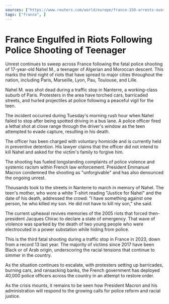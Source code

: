 ```yaml
---
sources: ["https://www.reuters.com/world/europe/france-150-arrests-overnight-unrest-after-teenager-killed-by-police-2023-06-29/", "https://ca.news.yahoo.com/explainer-riots-shake-france-police-155316837.html"]
tags: ["france", ]
---
```


# France Engulfed in Riots Following Police Shooting of Teenager

Unrest continues to sweep across France following the fatal police shooting of 17-year-old Nahel M., a teenager of Algerian and Moroccan descent. This marks the third night of riots that have spread to major cities throughout the nation, including Paris, Marseille, Lyon, Pau, Toulouse, and Lille.

Nahel M. was shot dead during a traffic stop in Nanterre, a working-class suburb of Paris. Protesters in the area have torched cars, barricaded streets, and hurled projectiles at police following a peaceful vigil for the teen.

The incident occurred during Tuesday's morning rush hour when Nahel failed to stop after being spotted driving in a bus lane. A police officer fired a lethal shot at close range through the driver's window as the teen attempted to evade capture, resulting in his death.

The officer has been charged with voluntary homicide and is currently held in preventive detention. His lawyer claims that the officer did not intend to kill Nahel and asked for the victim's family to forgive him.

The shooting has fueled longstanding complaints of police violence and systemic racism within French law enforcement. President Emmanuel Macron condemned the shooting as "unforgivable" and has also denounced the ongoing unrest.

Thousands took to the streets in Nanterre to march in memory of Nahel. The teen's mother, who wore a white T-shirt reading "Justice for Nahel" and the date of his death, addressed the crowd: "I have something against one person, he who killed my son. He did not have to kill my son," she said.

The current upheaval revives memories of the 2005 riots that forced then-president Jacques Chirac to declare a state of emergency. That wave of violence was sparked by the death of two young people who were electrocuted in a power substation while hiding from police.

This is the third fatal shooting during a traffic stop in France in 2023, down from a record 13 last year. The majority of victims since 2017 have been Black or of Arab origin, underscoring the racial tensions that continue to simmer in the country.

As the situation continues to escalate, with protesters setting up barricades, burning cars, and ransacking banks, the French government has deployed 40,000 police officers across the country in an attempt to restore order.

As the crisis mounts, it remains to be seen how President Macron and his administration will respond to the growing calls for police reform and racial justice.